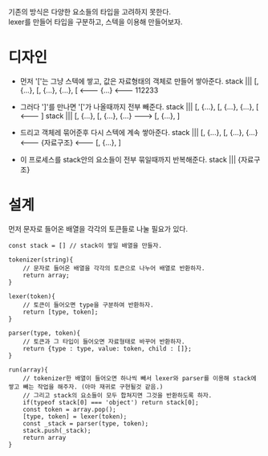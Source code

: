 기존의 방식은 다양한 요소들의 타입을 고려하지 못한다.  
lexer를 만들어 타입을 구분하고, 스텍을 이용해 만들어보자.

# 디자인
- 먼저 '['는 그냥 스텍에 쌓고, 값은 자료형태의 객체로 만들어 쌓아준다.
stack ||| [, {...}, [, {...}, {...}, [                      <---   {...}   <---   112233

- 그러다 ']'를 만나면 '['가 나올때까지 전부 빼준다.
stack ||| [, {...}, [, {...}, {...}, [                      <---     ]
stack ||| [, {...}, [, {...}, {...}                         --->     [, {...}, ]

- 드리고 객체레 묶어준후 다시 스텍에 계속 쌓아준다.
stack ||| [, {...}, [, {...}, {...}                         <---   {자료구조}   <---   [, {...}, ]

- 이 프로세스를 stack안의 요소들이 전부 묶일때까지 반복해준다.
stack ||| {자료구조}

# 설계
먼저 문자로 들어온 배열을 각각의 토큰들로 나눌 필요가 있다.
```
const stack = [] // stack이 쌓일 배열을 만들자.

tokenizer(string){
    // 문자로 들어온 배열을 각각의 토큰으로 나누어 배열로 반환하자.
    return array;
}

lexer(token){
    // 토큰이 들어오면 type을 구분하여 반환하자.
    return [type, token];
}

parser(type, token){
    // 토큰과 그 타입이 들어오면 자료형태로 바꾸어 반환하자.
    return {type : type, value: token, child : []};
}

run(array){
    // tokenizer한 배열이 들어오면 하나씩 빼서 lexer와 parser를 이용해 stack에 쌓고 빼는 작업을 해주자. (아마 재귀로 구현될것 같음.)
    // 그리고 stack의 요소들이 모두 합쳐지면 그것을 반환하도록 하자.
    if(typeof stack[0] === 'object') return stack[0];
    const token = array.pop();
    [type, token] = lexer(token);
    const _stack = parser(type, token);
    stack.push(_stack);
    return array
}
```